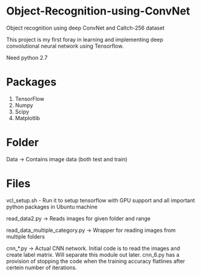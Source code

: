 # Object-Recognition-using-ConvNet
Object recognition using deep ConvNet and Caltch-256 dataset

This project is my first foray in learning and implementing deep convolutional neural network using Tensorflow.

Need python 2.7

Packages
========================
1. TensorFlow
2. Numpy
3. Scipy
4. Matplotlib

Folder
========================
Data -> Contains image data (both test and train)

Files
========================
vcl_setup.sh - Run it to setup tensorflow with GPU support and all important python packages in Ubuntu machine

read_data2.py -> Reads images for given folder and range

read_data_multiple_category.py -> Wrapper for reading images from multiple folders

cnn_*.py -> Actual CNN network. Initial code is to read the images and create label matrix. Will separate this module out later. cnn_6.py has a provision of stopping the code when the training accuracy flatlines after certein number of iterations. 

